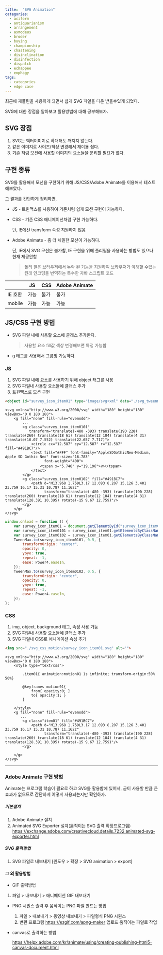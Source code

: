 ```yaml
---
title:  "SVG Animation"
categories:
  - aciform
  - antiquarianism
  - arrangement
  - asmodeus
  - broder
  - buying
  - championship
  - chastening
  - disinclination
  - disinfection
  - dispatch
  - echappee
  - enphagy
tags:
  - categories
  - edge case
---
```




최근에 재플린을 사용하게 되면서 쉽게 SVG 파일을 다운 받을수있게 되었다. 

SVG에 대한 장점을 알아보고 활용방법에 대해 공부해보자.



## SVG 장점

1.  SVG는 벡터이미지로 확대해도 깨지지 않는다.
2.  같은 이미지로 사이즈/색상 변경해서 재이용 쉽다.
3.  기존 처럼 모션에 사용할 이미지의 요소들을 분리할 필요가 없다.



## 구현 종류

SVG를 활용해서 모션을 구현하기 위해 JS/CSS/Adobe Animate를 이용해서 테스트 해보았다.

그 결과를 간단하게 정리하면,



- JS - 트윈맥스를 사용하여 기존처럼 쉽게 모션 구현이 가능하다. 

- CSS - 기존 CSS 애니메이션처럼 구현 가능하다.

  단, IE에선 transform 속성 지원하지 않음

- Adobe Animate - 좀 더 세밀한 모션이 가능하다.

   단, IE에서 SVG 모션은 불가함, IE 구현을 위해 폴리필을 사용하는 방법도 있으나 현재 제공안함

   > 폴리 필은 브라우저에서 누락 된 기능을 지원하여 브라우저가 이해할 수있는 원래 인코딩을 번역하는 특수한 자바 스크립트 코드 

   

|         | JS   | CSS  | Adobe Animate |
| ------- | ---- | ---- | ------------- |
| IE 호환 | 가능 | 불가 | 불가          |
| mobile  | 가능 | 가능 | 가능          |



## JS/CSS 구현 방법

- SVG 파일 내에 사용할 요소에 클래스 추가한다.

  > 사용할 요소 fill값 색상 변경해보면 특정 가능함

- g 태그를 사용해서 그룹핑 가능하다.



###  JS

1.  SVG 파일 내에 요소를 사용하기 위해 object 태그를 사용
2.  SVG 파일내 사용할 요소들에 클래스 추가
3.  트윈맥스로 모션 구현

```HTML
<object id="survey_icon_item01" type="image/svg+xml" data="./svg_tweenmax_motion/survey_icon_item01.svg"></object>
```

```SVG
<svg xmlns="http://www.w3.org/2000/svg" width="180" height="180" viewBox="0 0 180 180">
    <g fill="none" fill-rule="evenodd">
        ...
        <g class="survey_icon_item0101"
           transform="translate(-480 -393) translate(190 228) translate(260) translate(18 61) translate(12 104) translate(4 31) translate(10.07 7.552) translate(22.657 7.717)">
            <circle cx="12.587" cy="12.587" r="12.587" fill="#491BC7"/>
            <text fill="#FFF" font-family="AppleSDGothicNeo-Medium, Apple SD Gothic Neo" font-size="16.783"
                  font-weight="400">
                <tspan x="5.748" y="19.196">￦</tspan>
            </text>
        </g>
        <g class="survey_icon_item0102" fill="#491BC7">
            <path d="M13.968 1.759L3.17 12.093 8.207 15.126 3.401 23.759 16.17 15.31 10.787 11.162z"
                  transform="translate(-480 -393) translate(190 228) translate(260) translate(18 61) translate(12 104) translate(4 31) translate(128.391 10.395) rotate(-15 9.67 12.759)"/>
        </g>
    </g>
</svg>

```

```javascript
window.onload = function () {
	var survey_icon_item01 = document.getElementById("survey_icon_item01").contentDocument;
	var survey_icon_item0101 = survey_icon_item01.getElementsByClassName("survey_icon_item0101");
	var survey_icon_item0102 = survey_icon_item01.getElementsByClassName("survey_icon_item0102");
	TweenMax.to(survey_icon_item0101, 0.5, {
		transformOrigin: "center",
		opacity: 0,
		yoyo: true,
		repeat: -1,
		ease: Power4.easeIn,
	});
	TweenMax.to(survey_icon_item0102, 0.5, {
		transformOrigin: "center",
		opacity: 0,
		yoyo: true,
		repeat: -1,
		ease: Power4.easeIn,
	});
};
```

[페이지열기]: https://kimhyoyeong.github.io/Task/15/svg_tweenmax_motion.html	"svg_tweenmax_motion"



### CSS 

1. img, object, background 태그, 속성 사용 가능
2.  SVG 파일내 사용할 요소들에 클래스 추가
3.  SVG 파일내  CSS로 애니메이션 속성 추가

```HTML
<img src="./svg_css_motion/survey_icon_item01.svg" alt="">
```

```SVG
<svg xmlns="http://www.w3.org/2000/svg" width="180" height="180" viewBox="0 0 180 180">
    <style type="text/css">
        
        .item01{ animation:motion01 1s infinite; transform-origin:50% 50%}
        
        @keyframes motion01{
            from{ opacity:0; }
            to{ opacity:1; }
        }
        
    </style>
    <g fill="none" fill-rule="evenodd">
       ...
        <g class="item01" fill="#491BC7">
            <path d="M13.968 1.759L3.17 12.093 8.207 15.126 3.401 23.759 16.17 15.31 10.787 11.162z"
                  transform="translate(-480 -393) translate(190 228) translate(260) translate(18 61) translate(12 104) translate(4 31) translate(128.391 10.395) rotate(-15 9.67 12.759)"/>
        </g>

    </g>
</svg>

```

[페이지열기]: https://kimhyoyeong.github.io/Task/15/svg_css_motion.html	"svg_css_motion"



------



### Adobe Animate 구현 방법

Animate는 프로그램 학습이 필요로 하고 SVG를 활용함에 있어서, 굳이 사용할 만큼 큰효과가 없으므로 간단하게 어떻게 사용되는지만 확인하자.



##### 기본설치

1. Adobe Animate 설치
2. Animated SVG Exporter 설치(움직이는 SVG 출력 확장프로그램)
   https://exchange.adobe.com/creativecloud.details.7232.animated-svg-exporter.html



##### SVG 출력방법

1. SVG 파일로 내보내기 [윈도우 > 확장 > SVG animation > export]



#### 그 외 활용방법

- GIF  출력방법
  
1. 파일 > 내보내기 > 애니메이션 GIF 내보내기



- PNG 시퀀스 출력 후 움직이는 PNG 파일 만드는 방법
  1. 파일 > 내보내기 > 동영상 내보내기 > 파일형식 PNG 시퀀스
  2. 변환 프로그램 https://ezgif.com/apng-maker 업로드 움직이는 파일로 작업 

  
  
- canvas로 출력하는 방법

  https://helpx.adobe.com/kr/animate/using/creating-publishing-html5-canvas-document.html



[페이지]: https://kimhyoyeong.github.io/Task/15/svg_animate_motion.html	"svg_animate_motion"

